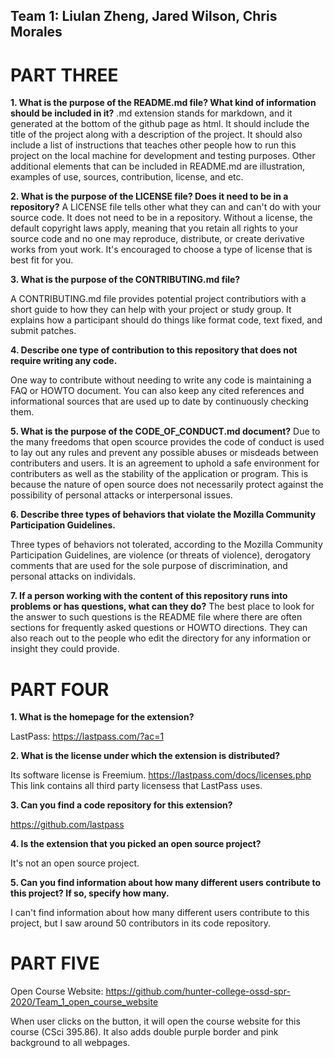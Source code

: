 
Team 1: Liulan Zheng, Jared Wilson, Chris Morales
-------------

PART THREE
==============


**1. What is the purpose of the README.md file? What kind of information should be included in it?**
.md extension stands for markdown, and it generated at the bottom of the github page as html. It should include the title of the project along with a description of the project. It should also include a list of instructions that teaches other people how to run this project on the local machine for development and testing purposes. Other additional elements that can be included in README.md are illustration, examples of use, sources, contribution, license, and etc.
  
**2. What is the purpose of the LICENSE file? Does it need to be in a repository?**
 A LICENSE file tells other what they can and can't do with your source code. It does not need to be in a repository. Without a license, the default copyright laws apply, meaning that you retain all rights to your source code and no one may reproduce, distribute, or create derivative works from yout work. It's encouraged to choose a type of license that is best fit for you.

**3. What is the purpose of the CONTRIBUTING.md file?**

A CONTRIBUTING.md file provides potential project contributiors with a short guide to how they can help with your project or study group. It explains how a participant should do things like format code, text fixed, and submit patches.

**4. Describe one type of contribution to this repository that does not require writing any code.**

One way to contribute without needing to write any code is maintaining a FAQ or HOWTO document. You can also keep any cited references and informational sources that are used up to date by continuously checking them. 

**5. What is the purpose of the CODE_OF_CONDUCT.md document?**
Due to the many freedoms that open scource provides the code of conduct is used to lay out any rules and prevent any possible abuses or misdeads between contributers and users. It is an agreement to uphold a safe environment for contributers as well as the stability of the application or program. This is because the nature of open source does not necessarily protect against the possibility of personal attacks or interpersonal issues.  

**6. Describe three types of behaviors that violate the Mozilla Community Participation Guidelines.**  

Three types of behaviors not tolerated, according to the Mozilla Community Participation Guidelines, are violence (or threats of violence), derogatory comments that are used for the sole purpose of discrimination, and personal attacks on individals.

**7. If a person working with the content of this repository runs into problems or has questions, what can they do?**
The best place to look for the answer to such questions is the README file where there are often sections for frequently asked questions or HOWTO directions. They can also reach out to the people who edit the directory for any information or insight they could provide. 


PART FOUR
==============

**1. What is the homepage for the extension?**

LastPass: https://lastpass.com/?ac=1

**2. What is the license under which the extension is distributed?**

Its software license is Freemium.
https://lastpass.com/docs/licenses.php This link contains all third party licensess that LastPass uses.

**3. Can you find a code repository for this extension?**

https://github.com/lastpass

**4. Is the extension that you picked an open source project?**

It's not an open source project.

**5. Can you find information about how many different users contribute to this project? If so, specify how many.**

I can't find information about how many different users contribute to this project, but I saw around 50 contributors in its code repository.


PART FIVE
==============
Open Course Website: 
https://github.com/hunter-college-ossd-spr-2020/Team_1_open_course_website

When user clicks on the button, it will open the course website for this course (CSci 395.86).
It also adds double purple border and pink background to all webpages.
